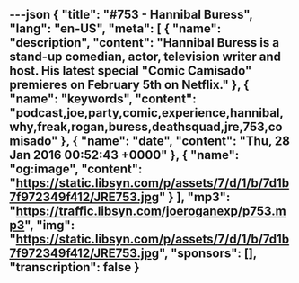 ---json
{
  "title": "#753 - Hannibal Buress",
  "lang": "en-US",
  "meta": [
    {
      "name": "description",
      "content": "Hannibal Buress is a stand-up comedian, actor, television writer and host. His latest special \"Comic Camisado\" premieres on February 5th on Netflix."
    },
    {
      "name": "keywords",
      "content": "podcast,joe,party,comic,experience,hannibal,why,freak,rogan,buress,deathsquad,jre,753,comisado"
    },
    {
      "name": "date",
      "content": "Thu, 28 Jan 2016 00:52:43 +0000"
    },
    {
      "name": "og:image",
      "content": "https://static.libsyn.com/p/assets/7/d/1/b/7d1b7f972349f412/JRE753.jpg"
    }
  ],
  "mp3": "https://traffic.libsyn.com/joeroganexp/p753.mp3",
  "img": "https://static.libsyn.com/p/assets/7/d/1/b/7d1b7f972349f412/JRE753.jpg",
  "sponsors": [],
  "transcription": false
}
---
<episode-header />

<timemark seconds="0" />

<transcribe-call-to-action />

<episode-footer />